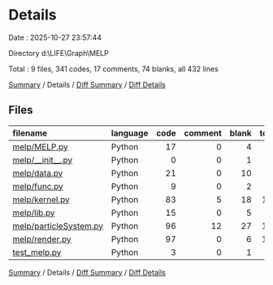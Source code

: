 # Details

Date : 2025-10-27 23:57:44

Directory d:\\LIFE\\Graph\\MELP

Total : 9 files,  341 codes, 17 comments, 74 blanks, all 432 lines

[Summary](results.md) / Details / [Diff Summary](diff.md) / [Diff Details](diff-details.md)

## Files
| filename | language | code | comment | blank | total |
| :--- | :--- | ---: | ---: | ---: | ---: |
| [melp/MELP.py](/melp/MELP.py) | Python | 17 | 0 | 4 | 21 |
| [melp/\_\_init\_\_.py](/melp/__init__.py) | Python | 0 | 0 | 1 | 1 |
| [melp/data.py](/melp/data.py) | Python | 21 | 0 | 10 | 31 |
| [melp/func.py](/melp/func.py) | Python | 9 | 0 | 2 | 11 |
| [melp/kernel.py](/melp/kernel.py) | Python | 83 | 5 | 18 | 106 |
| [melp/lib.py](/melp/lib.py) | Python | 15 | 0 | 5 | 20 |
| [melp/particleSystem.py](/melp/particleSystem.py) | Python | 96 | 12 | 27 | 135 |
| [melp/render.py](/melp/render.py) | Python | 97 | 0 | 6 | 103 |
| [test\_melp.py](/test_melp.py) | Python | 3 | 0 | 1 | 4 |

[Summary](results.md) / Details / [Diff Summary](diff.md) / [Diff Details](diff-details.md)
